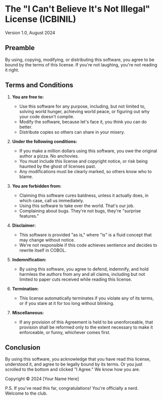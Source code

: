 # The "I Can't Believe It's Not Illegal" License (ICBINIL)

Version 1.0, August 2024

## Preamble

By using, copying, modifying, or distributing this software, you agree to be bound by the terms of this license. If you're not laughing, you're not reading it right.

## Terms and Conditions

1. **You are free to:**
   - Use this software for any purpose, including, but not limited to, solving world hunger, achieving world peace, or figuring out why your code doesn't compile.
   - Modify the software, because let's face it, you think you can do better.
   - Distribute copies so others can share in your misery.

2. **Under the following conditions:**
   - If you make a million dollars using this software, you owe the original author a pizza. No anchovies.
   - You must include this license and copyright notice, or risk being haunted by the ghost of licenses past.
   - Any modifications must be clearly marked, so others know who to blame.

3. **You are forbidden from:**
   - Claiming this software cures baldness, unless it actually does, in which case, call us immediately.
   - Using this software to take over the world. That's our job.
   - Complaining about bugs. They're not bugs, they're "surprise features."

4. **Disclaimer:**
   - This software is provided "as is," where "is" is a fluid concept that may change without notice.
   - We're not responsible if this code achieves sentience and decides to rewrite itself in COBOL.

5. **Indemnification:**
   - By using this software, you agree to defend, indemnify, and hold harmless the authors from any and all claims, including but not limited to paper cuts received while reading this license.

6. **Termination:**
   - This license automatically terminates if you violate any of its terms, or if you stare at it for too long without blinking.

7. **Miscellaneous:**
   - If any provision of this Agreement is held to be unenforceable, that provision shall be reformed only to the extent necessary to make it enforceable, or funny, whichever comes first.

## Conclusion

By using this software, you acknowledge that you have read this license, understood it, and agree to be legally bound by its terms. Or you just scrolled to the bottom and clicked "I Agree." We know how you are.

Copyright © 2024 [Your Name Here]

P.S. If you've read this far, congratulations! You're officially a nerd. Welcome to the club.
